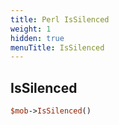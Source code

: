 ```yaml
---
title: Perl IsSilenced
weight: 1
hidden: true
menuTitle: IsSilenced
---
```

## IsSilenced
```perl
$mob->IsSilenced()
```